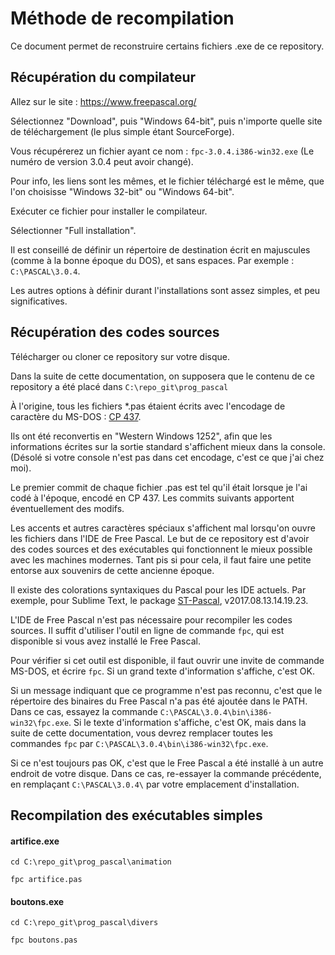 # Méthode de recompilation

Ce document permet de reconstruire certains fichiers .exe de ce repository.


## Récupération du compilateur

Allez sur le site : https://www.freepascal.org/

Sélectionnez "Download", puis "Windows 64-bit", puis n'importe quelle site de téléchargement (le plus simple étant SourceForge).

Vous récupérerez un fichier ayant ce nom : `fpc-3.0.4.i386-win32.exe` (Le numéro de version 3.0.4 peut avoir changé).

Pour info, les liens sont les mêmes, et le fichier téléchargé est le même, que l'on choisisse "Windows 32-bit" ou "Windows 64-bit".

Exécuter ce fichier pour installer le compilateur.

Sélectionner "Full installation".

Il est conseillé de définir un répertoire de destination écrit en majuscules (comme à la bonne époque du DOS), et sans espaces. Par exemple : `C:\PASCAL\3.0.4`.

Les autres options à définir durant l'installations sont assez simples, et peu significatives.


## Récupération des codes sources

Télécharger ou cloner ce repository sur votre disque.

Dans la suite de cette documentation, on supposera que le contenu de ce repository a été placé dans `C:\repo_git\prog_pascal`

À l'origine, tous les fichiers *.pas étaient écrits avec l'encodage de caractère du MS-DOS : [CP 437](https://fr.wikipedia.org/wiki/Page_de_code_437).

Ils ont été reconvertis en "Western Windows 1252", afin que les informations écrites sur la sortie standard s'affichent mieux dans la console. (Désolé si votre console n'est pas dans cet encodage, c'est ce que j'ai chez moi).

Le premier commit de chaque fichier .pas est tel qu'il était lorsque je l'ai codé à l'époque, encodé en CP 437. Les commits suivants apportent éventuellement des modifs.

Les accents et autres caractères spéciaux s'affichent mal lorsqu'on ouvre les fichiers dans l'IDE de Free Pascal. Le but de ce repository est d'avoir des codes sources et des exécutables qui fonctionnent le mieux possible avec les machines modernes. Tant pis si pour cela, il faut faire une petite entorse aux souvenirs de cette ancienne époque.

Il existe des colorations syntaxiques du Pascal pour les IDE actuels. Par exemple, pour Sublime Text, le package [ST-Pascal](https://github.com/fnkr/ST-Pascal), v2017.08.13.14.19.23.

L'IDE de Free Pascal n'est pas nécessaire pour recompiler les codes sources. Il suffit d'utiliser l'outil en ligne de commande `fpc`, qui est disponible si vous avez installé le Free Pascal.

Pour vérifier si cet outil est disponible, il faut ouvrir une invite de commande MS-DOS, et écrire `fpc`. Si un grand texte d'information s'affiche, c'est OK.

Si un message indiquant que ce programme n'est pas reconnu, c'est que le répertoire des binaires du Free Pascal n'a pas été ajoutée dans le PATH. Dans ce cas, essayez la commande `C:\PASCAL\3.0.4\bin\i386-win32\fpc.exe`. Si le texte d'information s'affiche, c'est OK, mais dans la suite de cette documentation, vous devrez remplacer toutes les commandes `fpc` par `C:\PASCAL\3.0.4\bin\i386-win32\fpc.exe`.

Si ce n'est toujours pas OK, c'est que le Free Pascal a été installé à un autre endroit de votre disque. Dans ce cas, re-essayer la commande précédente, en remplaçant `C:\PASCAL\3.0.4\` par votre emplacement d'installation.


## Recompilation des exécutables simples

#### artifice.exe

`cd C:\repo_git\prog_pascal\animation`

`fpc artifice.pas`

#### boutons.exe

`cd C:\repo_git\prog_pascal\divers`

`fpc boutons.pas`

